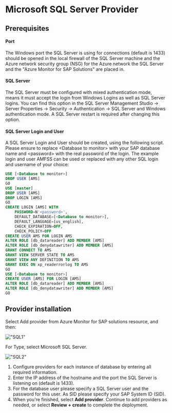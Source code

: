 # **Microsoft SQL Server Provider**

## Prerequisites

#### Port

The Windows port the SQL Server is using for connections (default is 1433) should be opened in the local firewall of the SQL Server machine and the Azure network security group (NSG) for the Azure network the SQL Server and the "Azure Monitor for SAP Solutions" are placed in.

#### SQL Server

The SQL Server must be configured with mixed authentication mode, means it must accept the login from Windows Logins as well as SQL Server logins. You can find this option in the SQL Server Management Studio -> Server Properties -> Security -> Authentication -> SQL Server and Windows authentication mode. A SQL Server restart is required after changing this option.

#### SQL Server Login and User

A SQL Server Login and User should be created, using the following script. Please ensure to replace \<Database to monitor\> with your SAP database name and \<password\> with the real password of the login. The example login and user AMFSS can be used or replaced with any other SQL login and username of your choice:

```sql
USE [<Database to monitor>]
DROP USER [AMS]
GO
USE [master]
DROP USER [AMS]
DROP LOGIN [AMS]
GO
CREATE LOGIN [AMS] WITH 
    PASSWORD=N'<password>', 
    DEFAULT_DATABASE=[<Database to monitor>], 
    DEFAULT_LANGUAGE=[us_english], 
    CHECK_EXPIRATION=OFF, 
    CHECK_POLICY=OFF
CREATE USER AMS FOR LOGIN AMS
ALTER ROLE [db_datareader] ADD MEMBER [AMS]
ALTER ROLE [db_denydatawriter] ADD MEMBER [AMS]
GRANT CONNECT TO AMS
GRANT VIEW SERVER STATE TO AMS
GRANT VIEW ANY DEFINITION TO AMS
GRANT EXEC ON xp_readerrorlog TO AMS
GO
USE [<Database to monitor>]
CREATE USER [AMS] FOR LOGIN [AMS]
ALTER ROLE [db_datareader] ADD MEMBER [AMS]
ALTER ROLE [db_denydatawriter] ADD MEMBER [AMS]
GO
```

## Provider installation

Select Add provider from Azure Monitor for SAP solutions resource, and then:

!["SQL1"](./media/SQL-Server-Provider-Details.png)

For Type, select Microsoft SQL Server.

!["SQL2"](./media/SQL-Server-Provider.png)

1. Configure providers for each instance of database by entering all required information.
2. Enter the IP address of the hostname and the port the SQL Server is listening on (default is 1433).
3. For the database user please specify a SQL Server user and the password for this user. As SID please specify your SAP System ID (SID).
4. When you're finished, select **Add provider**. Continue to add providers as needed, or select **Review + create** to complete the deployment.


